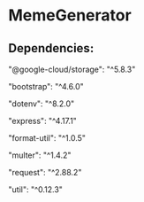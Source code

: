 # MemeGenerator

## Dependencies:

"@google-cloud/storage": "^5.8.3"

"bootstrap": "^4.6.0"

"dotenv": "^8.2.0"

"express": "^4.17.1"

"format-util": "^1.0.5"

"multer": "^1.4.2"

"request": "^2.88.2"

"util": "^0.12.3"



